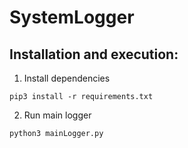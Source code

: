 # SystemLogger

## Installation and execution:

1. Install dependencies
```
pip3 install -r requirements.txt
```
2. Run main logger
```
python3 mainLogger.py
```
